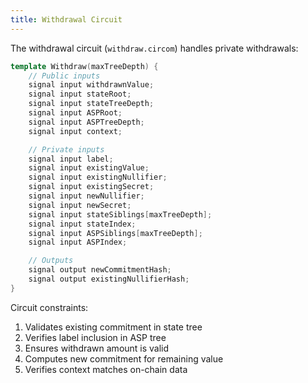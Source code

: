 ```yaml
---
title: Withdrawal Circuit
---
```


The withdrawal circuit (`withdraw.circom`) handles private withdrawals:

```cpp
template Withdraw(maxTreeDepth) {
    // Public inputs
    signal input withdrawnValue;
    signal input stateRoot;
    signal input stateTreeDepth;
    signal input ASPRoot;
    signal input ASPTreeDepth;
    signal input context;

    // Private inputs
    signal input label;
    signal input existingValue;
    signal input existingNullifier;
    signal input existingSecret;
    signal input newNullifier;
    signal input newSecret;
    signal input stateSiblings[maxTreeDepth];
    signal input stateIndex;
    signal input ASPSiblings[maxTreeDepth];
    signal input ASPIndex;

    // Outputs
    signal output newCommitmentHash;
    signal output existingNullifierHash;
}
```

Circuit constraints:

1. Validates existing commitment in state tree
2. Verifies label inclusion in ASP tree
3. Ensures withdrawn amount is valid
4. Computes new commitment for remaining value
5. Verifies context matches on-chain data
